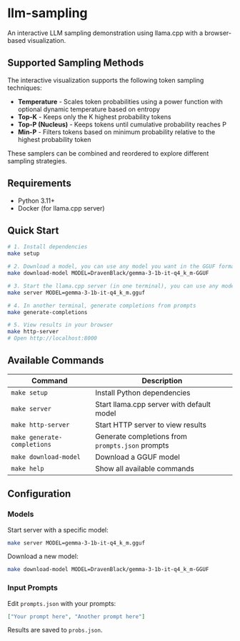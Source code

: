 # llm-sampling

An interactive LLM sampling demonstration using llama.cpp with a browser-based visualization.

## Supported Sampling Methods

The interactive visualization supports the following token sampling techniques:

- **Temperature** - Scales token probabilities using a power function with optional dynamic temperature based on entropy
- **Top-K** - Keeps only the K highest probability tokens
- **Top-P (Nucleus)** - Keeps tokens until cumulative probability reaches P
- **Min-P** - Filters tokens based on minimum probability relative to the highest probability token

These samplers can be combined and reordered to explore different sampling strategies.

## Requirements

- Python 3.11+
- Docker (for llama.cpp server)

## Quick Start

```bash
# 1. Install dependencies
make setup

# 2. Download a model, you can use any model you want in the GGUF format.
make download-model MODEL=DravenBlack/gemma-3-1b-it-q4_k_m-GGUF

# 3. Start the llama.cpp server (in one terminal), you can use any model you downloaded in the gguf format.
make server MODEL=gemma-3-1b-it-q4_k_m.gguf

# 4. In another terminal, generate completions from prompts
make generate-completions

# 5. View results in your browser
make http-server
# Open http://localhost:8000
```

## Available Commands

| Command                     | Description                                      |
| --------------------------- | ------------------------------------------------ |
| `make setup`                | Install Python dependencies                      |
| `make server`               | Start llama.cpp server with default model        |
| `make http-server`          | Start HTTP server to view results                |
| `make generate-completions` | Generate completions from `prompts.json` prompts |
| `make download-model`       | Download a GGUF model                            |
| `make help`                 | Show all available commands                      |

## Configuration

### Models

Start server with a specific model:

```bash
make server MODEL=gemma-3-1b-it-q4_k_m.gguf
```

Download a new model:

```bash
make download-model MODEL=DravenBlack/gemma-3-1b-it-q4_k_m-GGUF
```

### Input Prompts

Edit `prompts.json` with your prompts:

```json
["Your prompt here", "Another prompt here"]
```

Results are saved to `probs.json`.
